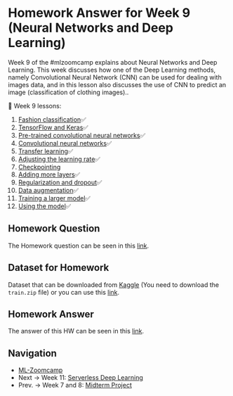 # Homework Answer for Week 9 (Neural Networks and Deep Learning)
Week 9 of the #mlzoomcamp explains about Neural Networks and Deep Learning. This week discusses how one of the Deep Learning methods, namely Convolutional Neural Network (CNN) can be used for dealing with images data, and in this lesson also discusses the use of CNN to predict an image (classification of clothing images).. 

:book: Week 9 lessons:
1. [Fashion classification](https://github.com/alexeygrigorev/mlbookcamp-code/blob/master/course-zoomcamp/08-deep-learning/01-fashion-classification.md):white_check_mark:
2. [TensorFlow and Keras](https://github.com/alexeygrigorev/mlbookcamp-code/blob/master/course-zoomcamp/08-deep-learning/02-tensorflow-keras.md):white_check_mark:
3. [Pre-trained convolutional neural networks](https://github.com/alexeygrigorev/mlbookcamp-code/blob/master/course-zoomcamp/08-deep-learning/03-pretrained-models.md):white_check_mark:
4. [Convolutional neural networks](https://github.com/alexeygrigorev/mlbookcamp-code/blob/master/course-zoomcamp/08-deep-learning/04-conv-neural-nets.md):white_check_mark:
5. [Transfer learning](https://github.com/alexeygrigorev/mlbookcamp-code/blob/master/course-zoomcamp/08-deep-learning/05-transfer-learning.md):white_check_mark:
6. [Adjusting the learning rate](https://github.com/alexeygrigorev/mlbookcamp-code/blob/master/course-zoomcamp/08-deep-learning/06-learning-rate.md):white_check_mark:
7. [Checkpointing](https://github.com/alexeygrigorev/mlbookcamp-code/blob/master/course-zoomcamp/08-deep-learning/07-checkpointing.md)
8. [Adding more layers](https://github.com/alexeygrigorev/mlbookcamp-code/blob/master/course-zoomcamp/08-deep-learning/08-more-layers.md):white_check_mark:
9. [Regularization and dropout](https://github.com/alexeygrigorev/mlbookcamp-code/blob/master/course-zoomcamp/08-deep-learning/09-dropout.md):white_check_mark:
10. [Data augmentation](https://github.com/alexeygrigorev/mlbookcamp-code/blob/master/course-zoomcamp/08-deep-learning/10-augmentation.md):white_check_mark:
11. [Training a larger model](https://github.com/alexeygrigorev/mlbookcamp-code/blob/master/course-zoomcamp/08-deep-learning/11-large-model.md):white_check_mark:
12. [Using the model](https://github.com/alexeygrigorev/mlbookcamp-code/blob/master/course-zoomcamp/08-deep-learning/12-using-model.md):white_check_mark:

## Homework Question
The Homework question can be seen in this [link](https://github.com/alexeygrigorev/mlbookcamp-code/blob/master/course-zoomcamp/08-deep-learning/homework.md).

## Dataset for Homework
Dataset that can be downloaded from [Kaggle](https://www.kaggle.com/c/dogs-vs-cats/data) (You need to download the `train.zip` file) or you can use this [link](https://github.com/alexeygrigorev/large-datasets/releases/download/dogs-cats/train.zip).

## Homework Answer
The answer of this HW can be seen in this [link](https://github.com/madityarafip/My-Machine-Learning/blob/main/ML-Zoomcamp/HW-Week-9/MLZoomcamp_HW9.ipynb).

## Navigation
* [ML-Zoomcamp](https://github.com/madityarafip/My-Machine-Learning/tree/main/ML-Zoomcamp)
* Next  -> Week 11: [Serverless Deep Learning](https://github.com/madityarafip/My-Machine-Learning/tree/main/ML-Zoomcamp)
* Prev. -> Week 7 and 8: [Midterm Project](https://github.com/madityarafip/My-Machine-Learning/tree/main/ML-Zoomcamp/Midterm-Project-Week-7)
